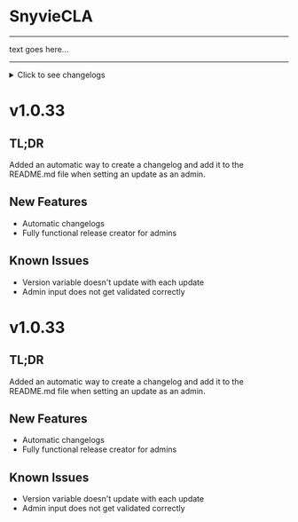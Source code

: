 # SnyvieCLA
<hr>
text goes here...

<hr>
<details>
<summary>Click to see changelogs</summary>

# v1.0.32

## TL;DR
Trying to create an auto-updater. so the CLA can be updated by the user with built-in functions.

## New Features
- README added
-  Update checker added
-  Admin panel added

## Known Issues
Auto-updater doesn't work

# v1.0.33

## TL;DR
Added an automatic way to create a changelog and add it to the README.md file when setting an update as an admin.

## New Features
- Automatic changelogs
- Fully functional release creator for admins

## Known Issues
- Version variable doesn't update with each update
- Admin input does not get validated correctly

# v1.0.34

## TL;DR
Updated changelog functionality to accomodate the changelogs being in "details" tags now

## New Features
- Changelog adder now appends inside the "details" tags

## Known Issues
- None found

<hr>

# v1.0.4

## TL;DR
Added the functionality for checking for updates, downloading the update and installing the update.

## New Features
- Add updater.py
- Add update checker in snyvie.py
- Add version control in admin.py

## Known Issues
- Snyvie's PyCLI does not work and may give errors
- Code still has print statements
- Updater may not work correctly as is prone to fail a lot. Keep a backup of your agenda items!
        
<hr>

# v1.0.41

## TL;DR
Add version info to AppInit

## New Features
- Added version display

## Known Issues
- Unknown error occurs after updating where old script still runs
        </details>        

        
# v1.0.33

## TL;DR
Added an automatic way to create a changelog and add it to the README.md file when setting an update as an admin.

## New Features
- Automatic changelogs
- Fully functional release creator for admins

## Known Issues
- Version variable doesn't update with each update
- Admin input does not get validated correctly

# v1.0.33

## TL;DR
Added an automatic way to create a changelog and add it to the README.md file when setting an update as an admin.

## New Features
- Automatic changelogs
- Fully functional release creator for admins

## Known Issues
- Version variable doesn't update with each update
- Admin input does not get validated correctly
